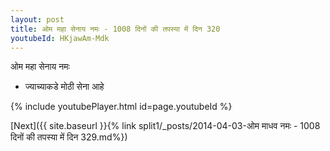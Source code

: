 ```yaml
---
layout: post
title: ओम महा सेनाय नमः - 1008 दिनों की तपस्या में दिन 320
youtubeId: HKjawAm-Mdk
---
```

 
 
 ओम महा सेनाय नमः  
 
 -  ज्याच्याकडे मोठी सेना आहे 
 
  
 
  
 
 
 
 
 
 


{% include youtubePlayer.html id=page.youtubeId %}
 
[Next]({{ site.baseurl }}{% link  split1/_posts/2014-04-03-ओम माधव नमः - 1008 दिनों की तपस्या में दिन 329.md%})
 
